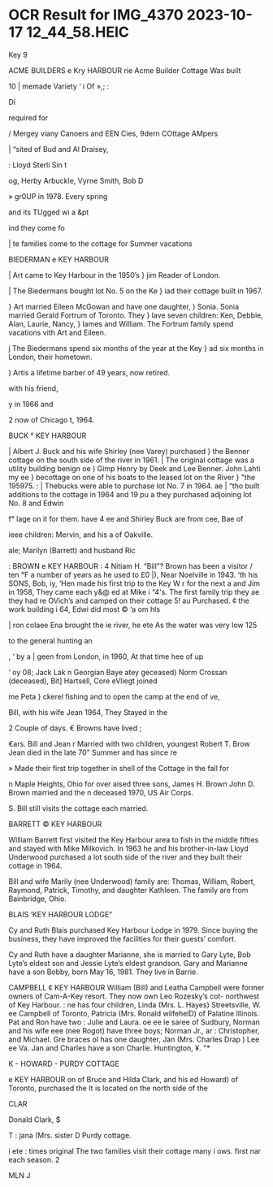 # OCR Result for IMG_4370 2023-10-17 12_44_58.HEIC

Key 9

ACME BUILDERS e Kry HARBOUR
rie Acme Builder Cottage Was built

10 |
memade Variety ‘ i
Of »,; :

Di

required for

/ Mergey
viany Canoers and EEN Cies,
9dern COttage AMpers

| “sited of Bud and Al Draisey,

: Lloyd Sterli
Sin t

og, Herby Arbuckle, Vyrne Smith, Bob D

» gr0UP in 1978. Every spring

and its TUgged wi a
&pt

ind they come fo

| te families come to the cottage for Summer vacations

BIEDERMAN e KEY HARBOUR

| Art came to Key Harbour in the 1950’s
} jim Reader of London.

| The Biedermans bought lot No. 5 on the Ke
} iad their cottage built in 1967.

} Art married Eileen McGowan and have one daughter,
) Sonia. Sonia married Gerald Fortrum of Toronto. They
} lave seven children: Ken, Debbie, Alan, Laurie, Nancy,
} lames and William. The Fortrum family spend vacations
vith Art and Eileen.

j The Biedermans spend six months of the year at the Key
} ad six months in London, their hometown.

) Artis a lifetime barber of 49 years, now retired.

with his friend,

y in 1966 and

2 now of Chicago
t, 1964.

BUCK ° KEY HARBOUR

| Albert J. Buck and his wife Shirley (nee Varey) purchased
} the Benner cottage on the south side of the river in 1961.
| The original cottage was a utility building benign oe
) Gimp Henry by Deek and Lee Benner. John Lahti my ee
} becottage on one of his boats to the leased lot on the River
} "the 195975. :
| Thebucks were able to purchase lot No. 7 in 1964. ae
| “tho built additions to the cottage in 1964 and 19 pu
a they purchased adjoining lot No. 8 and Edwin

f° lage on it for them. have
4 ee and Shirley Buck are from cee, Bae of

ieee children: Mervin, and his a of Oakville.

ale; Marilyn (Barrett) and husband Ric

: BROWN e KEY HARBOUR
: 4 Nitiam H. “Bill”? Brown has been a visitor
/ ten °F a number of years as he used to £0
|), Near Noelville in 1943. ‘th his SONS, Bob,
iy, ‘Hen made his first trip to the Key W r for the next
a and Jim in 1958, They came each y&@ ed at Mike
i “4's. The first family trip they ae they had
re OVich’s and camped on their cottage 5!
au Purchased. ¢ the work building i
64, Edwi did most © ‘a om hls

| ron colaee Ena brought the ie river, he
ete As the water was very low 125

to the general
hunting an

, ‘ by a
| geen from London, in 1960, At that time hee of
up

‘ oy 08; Jack Lak
n Georgian Baye atey geceased) Norm Crossan (deceased), Bit] Hartsell, Core
eVliegt joined

me Peta
} ckerel fishing and to open the camp at the end of ve,

Bill, with his wife Jean
1964, They Stayed in the

2 Couple of days.
€ Browns have lived ;

€ars. Bill and Jean r
Married with two children,
youngest Robert T. Brow
Jean died in the late 70”
Summer and has since re

» Made their first trip together in
shell of the Cottage in the fall for

n Maple Heights, Ohio for over
aised three sons, James H. Brown
John D. Brown married and the
n deceased 1970, US Air Corps.

S. Bill still visits the cottage each
married.

BARRETT © KEY HARBOUR

William Barrett first visited the Key Harbour area to fish
in the middle fifties and stayed with Mike Milkovich. In 1963
he and his brother-in-law Lloyd Underwood purchased a lot
south side of the river and they built their cottage in 1964.

Bill and wife Marily (nee Underwood) family are:
Thomas, William, Robert, Raymond, Patrick, Timothy, and
daughter Kathleen. The family are from Bainbridge, Ohio.

BLAIS ‘KEY HARBOUR LODGE”

Cy and Ruth Blais purchased Key Harbour Lodge in 1979.
Since buying the business, they have improved the facilities
for their guests’ comfort.

Cy and Ruth have a daughter Marianne, she is married
to Gary Lyte, Bob Lyte’s eldest son and Jessie Lyte’s eldest
grandson. Gary and Marianne have a son Bobby, born May
16, 1981. They live in Barrie.

CAMPBELL ¢ KEY HARBOUR
William (Bill) and Leatha Campbell were former owners
of Cam-A-Key resort. They now own Leo Rozesky’s cot-
northwest of Key Harbour. :
ne has four children, Linda (Mrs. L. Hayes) Streetsville,
W. ee Campbell of Toronto, Patricia (Mrs. Ronald
wilfehelD) of Palatine Illinois. Pat and Ron have two
: Julie and Laura. oe
ee ie saree of Sudbury, Norman and his wife
eee (nee Rogot) have three boys; Norman Jr.,
ar :
Christopher, and Michael. Gre braces ol
has one daughter, Jan (Mrs. Charles Drap )
Lee ee Va. Jan and Charles have a son Charlie.
Huntington, ¥. "*

K - HOWARD - PURDY COTTAGE

e KEY HARBOUR
on of Bruce and Hilda Clark, and his
ed Howard) of Toronto, purchased the
It is located on the north side of the

CLAR

Donald Clark, $

T
: jana (Mrs.
sister D Purdy cottage.

i ete : times
original The two families visit their cottage many
i ows.
first nar
each season. 2

MLN J

